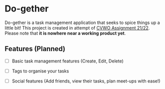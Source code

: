 # Do-gether

Do-gether is a task management application that seeks to spice things up a little bit! This project is created in attempt of [CVWO Assignment 21/22](https://github.com/CVWO/setup-guide/blob/main/cvwo_assignment.pdf). Please note that **it is nowhere near a working product yet**.

## Features (Planned)

- [ ] Basic task management features (Create, Edit, Delete)

- [ ] Tags to organise your tasks

- [ ] Social features (Add friends, view their tasks, plan meet-ups with ease!)
